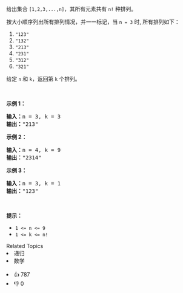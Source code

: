 <p>给出集合&nbsp;<code>[1,2,3,...,n]</code>，其所有元素共有&nbsp;<code>n!</code> 种排列。</p>

<p>按大小顺序列出所有排列情况，并一一标记，当&nbsp;<code>n = 3</code> 时, 所有排列如下：</p>

<ol> 
 <li><code>"123"</code></li> 
 <li><code>"132"</code></li> 
 <li><code>"213"</code></li> 
 <li><code>"231"</code></li> 
 <li><code>"312"</code></li> 
 <li><code>"321"</code></li> 
</ol>

<p>给定&nbsp;<code>n</code> 和&nbsp;<code>k</code>，返回第&nbsp;<code>k</code>&nbsp;个排列。</p>

<p>&nbsp;</p>

<p><strong>示例 1：</strong></p>

<pre>
<strong>输入：</strong>n = 3, k = 3
<strong>输出：</strong>"213"
</pre>

<p><strong>示例 2：</strong></p>

<pre>
<strong>输入：</strong>n = 4, k = 9
<strong>输出：</strong>"2314"
</pre>

<p><strong>示例 3：</strong></p>

<pre>
<strong>输入：</strong>n = 3, k = 1
<strong>输出：</strong>"123"
</pre>

<p>&nbsp;</p>

<p><strong>提示：</strong></p>

<ul> 
 <li><code>1 &lt;= n &lt;= 9</code></li> 
 <li><code>1 &lt;= k &lt;= n!</code></li> 
</ul>

<div><div>Related Topics</div><div><li>递归</li><li>数学</li></div></div><br><div><li>👍 787</li><li>👎 0</li></div>